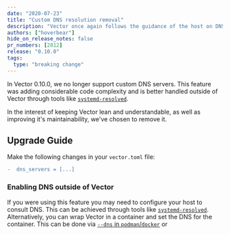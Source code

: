 ```yaml
---
date: "2020-07-23"
title: "Custom DNS resolution removal"
description: "Vector once again follows the guidance of the host on DNS lookups."
authors: ["hoverbear"]
hide_on_release_notes: false
pr_numbers: [2812]
release: "0.10.0"
tags:
  type: "breaking change"
---
```


In Vector 0.10.0, we no longer support custom DNS servers. This feature was adding considerable code complexity and is better handled outside of Vector through tools like [`systemd-resolved`][urls.systemd_resolved].

In the interest of keeping Vector lean and understandable, as well as improving it's maintainability, we've chosen to remove it.

## Upgrade Guide

Make the following changes in your `vector.toml` file:

```diff title="vector.toml"
-  dns_servers = [...]
```

### Enabling DNS outside of Vector

If you were using this feature you may need to configure your host to consult DNS. This can be achieved through tools like [`systemd-resolved`][urls.systemd_resolved]. Alternatively, you can wrap Vector in a container and set the DNS for the container. This can be done via [`--dns` in `podman`/`docker`][urls.docker_dns] or

[urls.docker_dns]: https://docs.docker.com/config/containers/container-networking/#dns-services
[urls.systemd_resolved]: https://wiki.archlinux.org/index.php/Systemd-resolved

